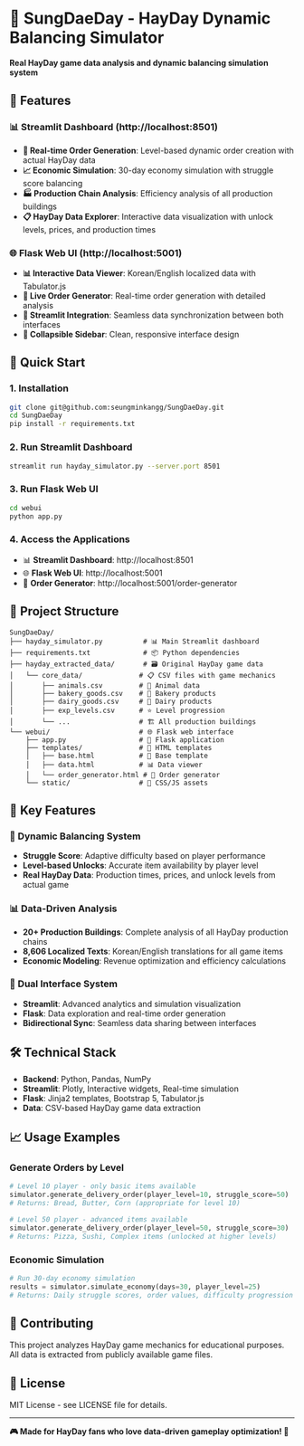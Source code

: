 # 🚜 SungDaeDay - HayDay Dynamic Balancing Simulator

**Real HayDay game data analysis and dynamic balancing simulation system**

## 🌟 Features

### 📊 Streamlit Dashboard (http://localhost:8501)
- **🎯 Real-time Order Generation**: Level-based dynamic order creation with actual HayDay data
- **📈 Economic Simulation**: 30-day economy simulation with struggle score balancing
- **🏭 Production Chain Analysis**: Efficiency analysis of all production buildings
- **📋 HayDay Data Explorer**: Interactive data visualization with unlock levels, prices, and production times

### 🌐 Flask Web UI (http://localhost:5001)
- **📊 Interactive Data Viewer**: Korean/English localized data with Tabulator.js
- **🎲 Live Order Generator**: Real-time order generation with detailed analysis
- **🔗 Streamlit Integration**: Seamless data synchronization between both interfaces
- **📱 Collapsible Sidebar**: Clean, responsive interface design

## 🚀 Quick Start

### 1. Installation
```bash
git clone git@github.com:seungminkangg/SungDaeDay.git
cd SungDaeDay
pip install -r requirements.txt
```

### 2. Run Streamlit Dashboard
```bash
streamlit run hayday_simulator.py --server.port 8501
```

### 3. Run Flask Web UI
```bash
cd webui
python app.py
```

### 4. Access the Applications
- 📊 **Streamlit Dashboard**: http://localhost:8501
- 🌐 **Flask Web UI**: http://localhost:5001  
- 🎲 **Order Generator**: http://localhost:5001/order-generator

## 📂 Project Structure

```
SungDaeDay/
├── hayday_simulator.py          # 📊 Main Streamlit dashboard
├── requirements.txt             # 📦 Python dependencies
├── hayday_extracted_data/       # 🗃️ Original HayDay game data
│   └── core_data/              # 📋 CSV files with game mechanics
│       ├── animals.csv         # 🐄 Animal data
│       ├── bakery_goods.csv    # 🍞 Bakery products
│       ├── dairy_goods.csv     # 🥛 Dairy products
│       ├── exp_levels.csv      # ⭐ Level progression
│       └── ...                 # 🏗️ All production buildings
└── webui/                      # 🌐 Flask web interface
    ├── app.py                  # 🚀 Flask application
    ├── templates/              # 🎨 HTML templates
    │   ├── base.html           # 📄 Base template
    │   ├── data.html           # 📊 Data viewer
    │   └── order_generator.html # 🎲 Order generator
    └── static/                 # 🎨 CSS/JS assets
```

## 🎯 Key Features

### 🧠 Dynamic Balancing System
- **Struggle Score**: Adaptive difficulty based on player performance
- **Level-based Unlocks**: Accurate item availability by player level
- **Real HayDay Data**: Production times, prices, and unlock levels from actual game

### 📊 Data-Driven Analysis
- **20+ Production Buildings**: Complete analysis of all HayDay production chains
- **8,606 Localized Texts**: Korean/English translations for all game items
- **Economic Modeling**: Revenue optimization and efficiency calculations

### 🔗 Dual Interface System
- **Streamlit**: Advanced analytics and simulation visualization  
- **Flask**: Data exploration and real-time order generation
- **Bidirectional Sync**: Seamless data sharing between interfaces

## 🛠️ Technical Stack

- **Backend**: Python, Pandas, NumPy
- **Streamlit**: Plotly, Interactive widgets, Real-time simulation
- **Flask**: Jinja2 templates, Bootstrap 5, Tabulator.js
- **Data**: CSV-based HayDay game data extraction

## 📈 Usage Examples

### Generate Orders by Level
```python
# Level 10 player - only basic items available
simulator.generate_delivery_order(player_level=10, struggle_score=50)
# Returns: Bread, Butter, Corn (appropriate for level 10)

# Level 50 player - advanced items available  
simulator.generate_delivery_order(player_level=50, struggle_score=30)
# Returns: Pizza, Sushi, Complex items (unlocked at higher levels)
```

### Economic Simulation
```python
# Run 30-day economy simulation
results = simulator.simulate_economy(days=30, player_level=25)
# Returns: Daily struggle scores, order values, difficulty progression
```

## 🤝 Contributing

This project analyzes HayDay game mechanics for educational purposes. All data is extracted from publicly available game files.

## 📄 License

MIT License - see LICENSE file for details.

---

**🎮 Made for HayDay fans who love data-driven gameplay optimization! 🚜**
